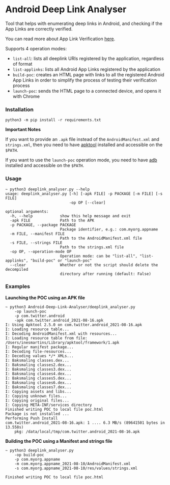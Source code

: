 # Android Deep Link Analyser

Tool that helps with enumerating deep links in Android, and checking if the App Links are correctly verified.

You can read more about App Link Verification [here](https://developer.android.com/training/app-links/verify-site-associations).

Supports 4 operation modes:

* `list-all`: lists all deeplink URIs registered by the application, regardless of format
* `list-applinks`: lists all Android App Links registered by the application
* `build-poc`: creates an HTML page with links to all the registered Android App Links in order to simplify the process of testing their verification process
* `launch-poc`: sends the HTML page to a connected device, and opens it with Chrome

### Installation

```
python3 -m pip install -r requirements.txt
```

**Important Notes**

If you want to provide an `.apk` file instead of the `AndroidManifest.xml` and `strings.xml`, then you need to have [apktool](https://ibotpeaches.github.io/Apktool/) installed and accessible on the `$PATH`.

If you want to use the `launch-poc` operation mode, you need to have [adb](https://developer.android.com/studio/command-line/adb) installed and accessible on the `$PATH`.

### Usage

```
~ python3 deeplink_analyser.py --help
usage: deeplink_analyser.py [-h] [-apk FILE] -p PACKAGE [-m FILE] [-s FILE]
                            -op OP [--clear]

optional arguments:
  -h, --help            show this help message and exit
  -apk FILE             Path to the APK
  -p PACKAGE, --package PACKAGE
                        Package identifier, e.g.: com.myorg.appname
  -m FILE, --manifest FILE
                        Path to the AndroidManifest.xml file
  -s FILE, --strings FILE
                        Path to the strings.xml file
  -op OP, --operation-mode OP
                        Operation mode: can be "list-all", "list-applinks", "build-poc" or "launch-poc"
  --clear               Whether or not the script should delete the decompiled
                        directory after running (default: False)
```

### Examples

**Launching the POC using an APK file**

```
~ python3 Android-Deep-Link-Analyser/deeplink_analyser.py
    -op launch-poc
    -p com.twitter.android
    -apk com.twitter.android_2021-08-16.apk
I: Using Apktool 2.5.0 on com.twitter.android_2021-08-16.apk
I: Loading resource table...
I: Decoding AndroidManifest.xml with resources...
I: Loading resource table from file: /Users/inesmartins/Library/apktool/framework/1.apk
I: Regular manifest package...
I: Decoding file-resources...
I: Decoding values */* XMLs...
I: Baksmaling classes.dex...
I: Baksmaling classes2.dex...
I: Baksmaling classes3.dex...
I: Baksmaling classes4.dex...
I: Baksmaling classes5.dex...
I: Baksmaling classes6.dex...
I: Baksmaling classes7.dex...
I: Copying assets and libs...
I: Copying unknown files...
I: Copying original files...
I: Copying META-INF/services directory
Finished writing POC to local file poc.html
Package is not installed ...
Performing Push Install
com.twitter.android_2021-08-16.apk: 1 .... 6.3 MB/s (89641501 bytes in 13.558s)
	pkg: /data/local/tmp/com.twitter.android_2021-08-16.apk
```

**Building the POC using a Manifest and strings file**

```
~ python3 deeplink_analyser.py 
    -op build-poc
    -p com.myorg.appname
    -m com.myorg.appname_2021-08-10/AndroidManifest.xml
    -s com.myorg.appname_2021-08-10/res/values/strings.xml

Finished writing POC to local file poc.html
```